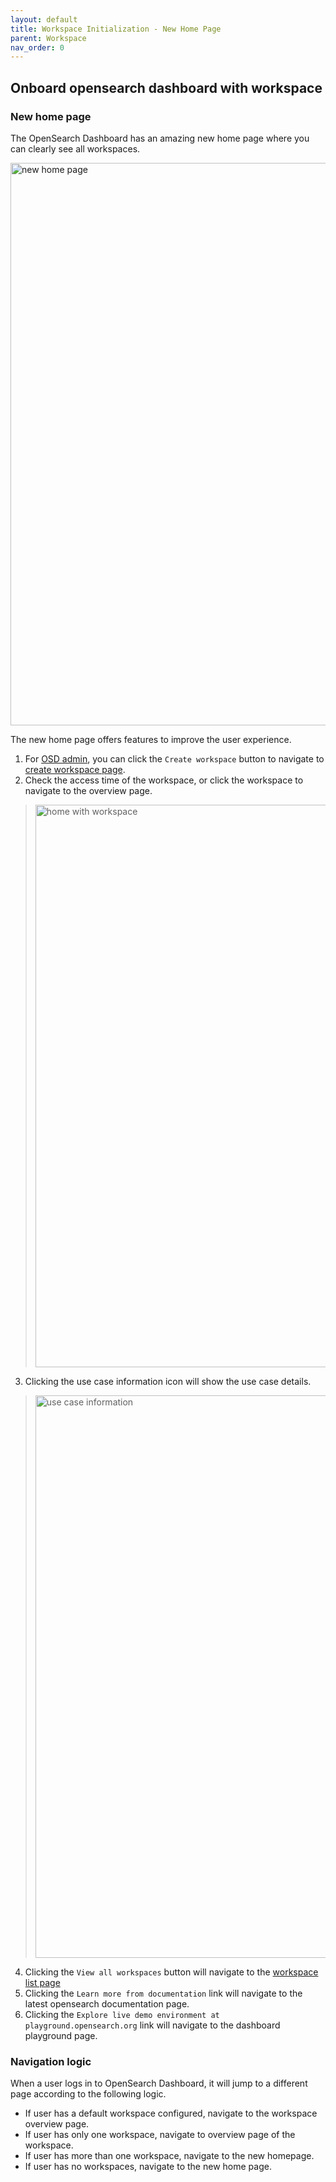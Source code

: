 ```yaml
---
layout: default
title: Workspace Initialization - New Home Page
parent: Workspace
nav_order: 0
---
```


## Onboard opensearch dashboard with workspace

### New home page
The OpenSearch Dashboard has an amazing new home page where you can clearly see all workspaces.

<img src="{{site.url}}{{site.baseurl}}/images/workspace/workspace-initial/home-page.png" alt="new home page" width="900" />

The new home page offers features to improve the user experience.
1. For [OSD admin]({{site.url}}{{site.baseurl}}/dashboards/workspace/workspace-acl/#config-dashboard-admin), you can click the `Create workspace` button to navigate to [create workspace page]({{site.url}}{{site.baseurl}}/dashboards/workspace/create-workspace).
2. Check the access time of the workspace, or click the workspace to navigate to the overview page.
> <img src="{{site.url}}{{site.baseurl}}/images/workspace/workspace-initial/home-has-workspace.png" alt="home with workspace" width="900" />
3. Clicking the use case information icon will show the use case details.
> <img src="{{site.url}}{{site.baseurl}}/images/workspace/workspace-initial/use-case-information.png" alt="use case information" width="900" />
4. Clicking the `View all workspaces` button will navigate to the [workspace list page]({{site.url}}{{site.baseurl}}/dashboards/workspace/manage-workspace/#manage-workspaces-from-workspaces-list)
5. Clicking the `Learn more from documentation` link will navigate to the latest opensearch documentation page.
6. Clicking the `Explore live demo environment at playground.opensearch.org` link will navigate to the dashboard playground page.


### Navigation logic
When a user logs in to OpenSearch Dashboard, it will jump to a different page according to the following logic.

 - If user has a default workspace configured, navigate to the workspace overview page.
 - If user has only one workspace, navigate to overview page of the workspace.
 - If user has more than one workspace, navigate to the new homepage.
 - If user has no workspaces, navigate to the new home page.